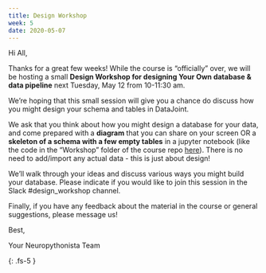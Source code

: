 ```yaml
---
title: Design Workshop
week: 5
date: 2020-05-07
---
```


Hi All,

Thanks for a great few weeks! While the course is “officially” over, we will be hosting a small **Design Workshop for designing Your Own database & data pipeline** next Tuesday, May 12 from 10-11:30 am.

We’re hoping that this small session will give you a chance do discuss how you might design your schema and tables in DataJoint.

We ask that you think about how you might design a database for your data, and come prepared with a **diagram** that you can share on your screen OR a **skeleton of a schema with a few empty tables** in a jupyter notebook (like the code in the “Workshop” folder of the course repo [here](https://github.com/Columbia-Neuropythonistas/PythonDataCourse/tree/master/Workshop)). There is no need to add/import any actual data - this is just about design!

We’ll walk through your ideas and discuss various ways you might build your database. Please indicate if you would like to join this session in the Slack #design_workshop channel.

Finally, if you have any feedback about the material in the course or general suggestions, please message us!

Best,

Your Neuropythonista Team


{: .fs-5 }
